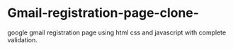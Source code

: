 # Gmail-registration-page-clone-
google gmail registration page using html css and javascript with complete validation.
